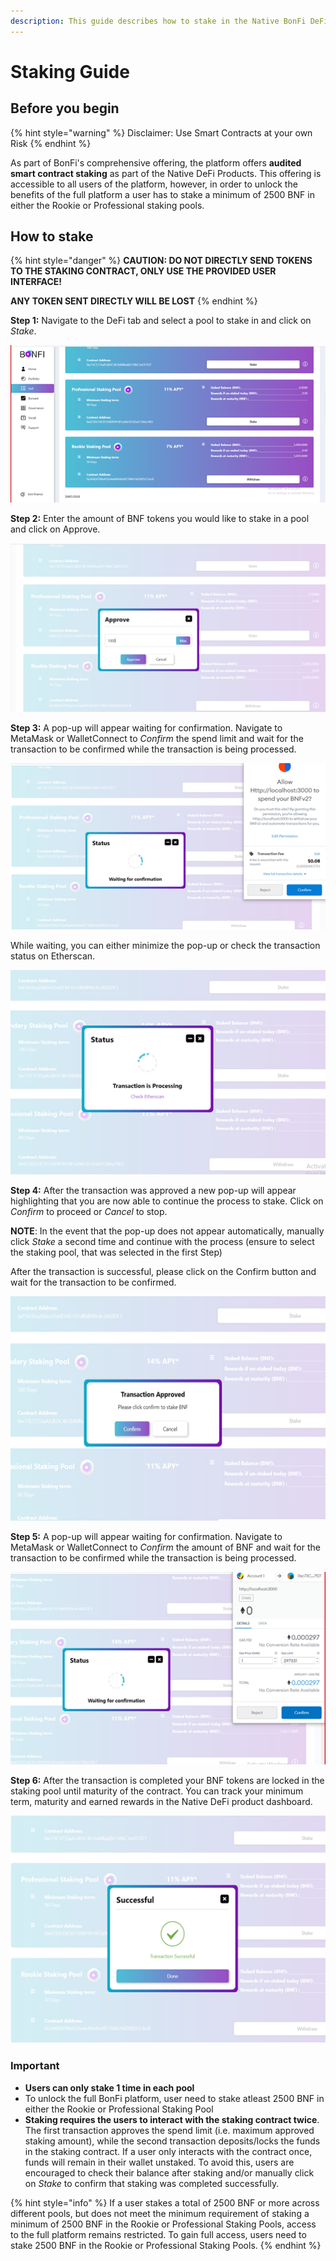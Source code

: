 ```yaml
---
description: This guide describes how to stake in the Native BonFi DeFi Products
---
```


# Staking Guide

## Before you begin

{% hint style="warning" %}
Disclaimer: Use Smart Contracts at your own Risk
{% endhint %}

As part of BonFi's comprehensive offering, the platform offers **audited smart contract staking** as part of the Native DeFi Products. This offering is accessible to all users of the platform, however, in order to unlock the benefits of the full platform a user has to stake a minimum of 2500 BNF in either the Rookie or Professional staking pools. 

## How to stake 

{% hint style="danger" %}
**CAUTION: DO NOT DIRECTLY SEND TOKENS TO THE STAKING CONTRACT, ONLY USE THE PROVIDED USER INTERFACE!**

**ANY TOKEN SENT DIRECTLY WILL BE LOST**
{% endhint %}

**Step 1:** Navigate to the DeFi tab and select a pool to stake in and click on _Stake_.

![](../../.gitbook/assets/image%20%2817%29.png)

**Step 2:** Enter the amount of BNF tokens you would like to stake in a pool and click on Approve.

![](../../.gitbook/assets/image%20%2819%29.png)

**Step 3:** A pop-up will appear waiting for confirmation. Navigate to MetaMask or WalletConnect to _Confirm_  the spend limit and wait for the transaction to be confirmed while the transaction is being processed.

![](../../.gitbook/assets/image%20%287%29.png)

While waiting, you can either minimize the pop-up or check the transaction status on Etherscan.

![](../../.gitbook/assets/image%20%284%29.png)

**Step 4:** After the transaction was approved a new pop-up will appear highlighting that you are now able to continue the process to stake. Click on _Confirm_ to proceed or _Cancel_ to stop.

**NOTE**: In the event that the pop-up does not appear automatically, manually click _Stake_ a second time and continue with the process \(ensure to select the staking pool, that was selected in the first Step\)

After the transaction is successful, please click on the Confirm button and wait for the transaction to be confirmed.

![](../../.gitbook/assets/image%20%282%29.png)

**Step 5:** A pop-up will appear waiting for confirmation. Navigate to MetaMask or WalletConnect to _Confirm_  the amount of BNF and wait for the transaction to be confirmed while the transaction is being processed.

![](../../.gitbook/assets/image%20%2818%29.png)

**Step 6:** After the transaction is completed your BNF tokens are locked in the staking pool until maturity of the contract. You can track your minimum term, maturity and earned rewards in the Native DeFi product dashboard.

![](../../.gitbook/assets/image%20%2814%29.png)

### **Important**

* **Users can only stake 1 time in each pool**
* To unlock the full BonFi platform, user need to stake atleast 2500 BNF in either the Rookie or Professional Staking Pool
* **Staking requires the users to interact with the staking contract twice**. The first transaction approves the spend limit \(i.e. maximum approved staking amount\), while the second transaction deposits/locks the funds in the staking contract. If a user only interacts with the contract once, funds will remain in their wallet unstaked. To avoid this, users are encouraged to check their balance after staking and/or manually click on _Stake_ to confirm that staking was completed successfully.

{% hint style="info" %}
If a user stakes a total of 2500 BNF or more across different pools, but does not meet the minimum requirement of staking a minimum of 2500 BNF in the Rookie or Professional Staking Pools, access to the full platform remains restricted. To gain full access, users need to stake 2500 BNF in the Rookie or Professional Staking Pools.
{% endhint %}

